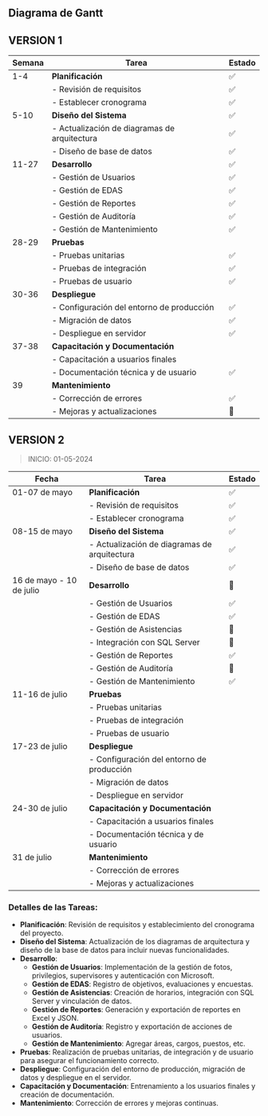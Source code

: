 ## Diagrama de Gantt

## VERSION 1

| Semana | Tarea                                    | Estado |
|--------|------------------------------------------|--------|
| 1-4   | **Planificación**                        | ✅      |
|        | - Revisión de requisitos                 | ✅      |
|        | - Establecer cronograma                  | ✅      |
| 5-10    | **Diseño del Sistema**                   | ✅      |
|        | - Actualización de diagramas de arquitectura  | ✅      |
|        | - Diseño de base de datos                | ✅      |
| 11-27   | **Desarrollo**                           | ✅      |
|        | - Gestión de Usuarios                    | ✅      |
|        | - Gestión de EDAS                        | ✅      |
|        | - Gestión de Reportes                    | ✅      |
|        | - Gestión de Auditoría                   | ✅      |
|        | - Gestión de Mantenimiento               | ✅      |
| 28-29  | **Pruebas**                              |        |
|        | - Pruebas unitarias                      |  ✅      |
|        | - Pruebas de integración                 |  ✅      |
|        | - Pruebas de usuario                     |  ✅      |
| 30-36  | **Despliegue**                           |        |
|        | - Configuración del entorno de producción|  ✅    |
|        | - Migración de datos                     |   ✅     |
|        | - Despliegue en servidor                 |  ✅   |
| 37-38  | **Capacitación y Documentación**         |        |
|        | - Capacitación a usuarios finales        |        |
|        | - Documentación técnica y de usuario     |   ✅     |
| 39     | **Mantenimiento**                        |        |
|        | - Corrección de errores                  |   ✅     |
|        | - Mejoras y actualizaciones              |   🔄     |

## VERSION 2


> INICIO: 01-05-2024


| Fecha           | Tarea                                    | Estado |
|-----------------|------------------------------------------|--------|
| 01-07 de mayo   | **Planificación**                        | ✅      |
|                 | - Revisión de requisitos                 | ✅      |
|                 | - Establecer cronograma                  | ✅      |
| 08-15 de mayo   | **Diseño del Sistema**                   | ✅      |
|                 | - Actualización de diagramas de arquitectura | ✅   |
|                 | - Diseño de base de datos                | ✅      |
| 16 de mayo - 10 de julio | **Desarrollo**                  | 🔄      |
|                 | - Gestión de Usuarios                    | ✅      |
|                 | - Gestión de EDAS                        | ✅      |
|                 | - Gestión de Asistencias                 | 🔄      |
|                 | - Integración con SQL Server             | 🔄      |
|                 | - Gestión de Reportes                    | ✅      |
|                 | - Gestión de Auditoría                   | 🔄      |
|                 | - Gestión de Mantenimiento               | ✅      |
| 11-16 de julio  | **Pruebas**                              |        |
|                 | - Pruebas unitarias                      |        |
|                 | - Pruebas de integración                 |        |
|                 | - Pruebas de usuario                     |        |
| 17-23 de julio  | **Despliegue**                           |        |
|                 | - Configuración del entorno de producción|        |
|                 | - Migración de datos                     |        |
|                 | - Despliegue en servidor                 |        |
| 24-30 de julio  | **Capacitación y Documentación**         |        |
|                 | - Capacitación a usuarios finales        |        |
|                 | - Documentación técnica y de usuario     |        |
| 31 de julio     | **Mantenimiento**                        |        |
|                 | - Corrección de errores                  |        |
|                 | - Mejoras y actualizaciones              |        |

### Detalles de las Tareas:

- **Planificación**: Revisión de requisitos y establecimiento del cronograma del proyecto.
- **Diseño del Sistema**: Actualización de los diagramas de arquitectura y diseño de la base de datos para incluir nuevas funcionalidades.
- **Desarrollo**: 
  - **Gestión de Usuarios**: Implementación de la gestión de fotos, privilegios, supervisores y autenticación con Microsoft.
  - **Gestión de EDAS**: Registro de objetivos, evaluaciones y encuestas.
  - **Gestión de Asistencias**: Creación de horarios, integración con SQL Server y vinculación de datos.
  - **Gestión de Reportes**: Generación y exportación de reportes en Excel y JSON.
  - **Gestión de Auditoría**: Registro y exportación de acciones de usuarios.
  - **Gestión de Mantenimiento**: Agregar áreas, cargos, puestos, etc.
- **Pruebas**: Realización de pruebas unitarias, de integración y de usuario para asegurar el funcionamiento correcto.
- **Despliegue**: Configuración del entorno de producción, migración de datos y despliegue en el servidor.
- **Capacitación y Documentación**: Entrenamiento a los usuarios finales y creación de documentación.
- **Mantenimiento**: Corrección de errores y mejoras continuas.

